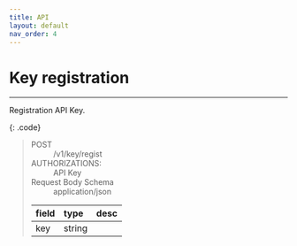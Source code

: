 ```yaml
---
title: API
layout: default
nav_order: 4
---
```


# Key registration
---

Registration API Key.  

{: .code}
> <dl>
>   <dt>POST</dt>
>   <dd>/v1/key/regist</dd>
>   <dt>AUTHORIZATIONS:</dt>
>   <dd>API Key</dd>
>   <dt>Request Body Schema</dt>
>   <dd>application/json</dd>
> </dl>
> 
> | field | type | desc |
> |:-------------|:------------------|:------|
> | key | string |   |


